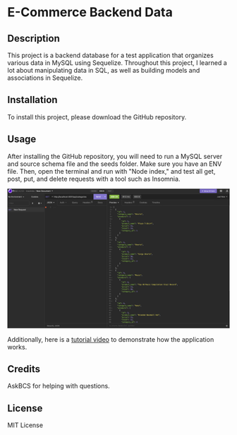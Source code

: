 # E-Commerce Backend Data

## Description

This project is a backend database for a test application that organizes various data in MySQL using Sequelize. Throughout this project, I learned a lot about manipulating data in SQL, as well as building models and associations in Sequelize.

## Installation

To install this project, please download the GitHub repository.

## Usage

After installing the GitHub repository, you will need to run a MySQL server and source schema file and the seeds folder. Make sure you have an ENV file. Then, open the terminal and run with "Node index," and test all get, post, put, and delete requests with a tool such as Insomnia.

![Project screenshot](./assets/screenshot.png)

Additionally, here is a [tutorial video](./Assets/screen_recording.mov) to demonstrate how the application works.

## Credits

AskBCS for helping with questions.

## License

MIT License
